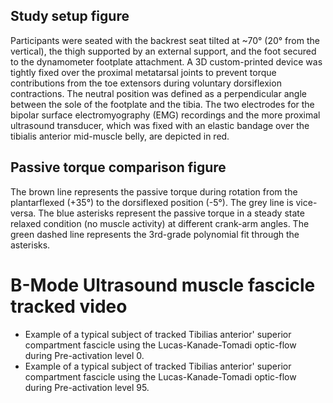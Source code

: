 
## Study setup figure
Participants were seated with the backrest seat tilted at ~70° (20° from the vertical), the thigh supported by an external support, 
and the foot secured to the dynamometer footplate attachment. 
A 3D custom-printed device was tightly fixed over the proximal metatarsal joints to prevent torque contributions from the toe extensors during voluntary dorsiflexion contractions. 
The neutral position was defined as a perpendicular angle between the sole of the footplate and the tibia. 
The two electrodes for the bipolar surface electromyography (EMG) recordings and the more proximal ultrasound transducer, 
which was fixed with an elastic bandage over the tibialis anterior mid-muscle belly, are depicted in red.


## Passive torque comparison figure
The brown line represents the passive torque during rotation from the plantarflexed (+35°) to the dorsiflexed position (-5°). The grey line is vice-versa.
The blue asterisks represent the passive torque in a steady state relaxed condition (no muscle activity) at different crank-arm angles. The green dashed line represents the 3rd-grade polynomial fit through the asterisks. 

# B-Mode Ultrasound muscle fascicle tracked video
- Example of a typical subject of tracked Tibilias anterior' superior compartment fascicle using the Lucas-Kanade-Tomadi optic-flow during Pre-activation level 0.
- Example of a typical subject of tracked Tibilias anterior' superior compartment fascicle using the Lucas-Kanade-Tomadi optic-flow during Pre-activation level 95.
